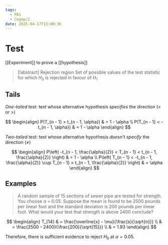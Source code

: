 ```yaml
---
tags:
  - PAS
  - Cegep/2
date: 2025-04-17T15:00:36
---
```


# Test

[[Experiment]] to prove a [[hypothesis]]

> [!abstract] Rejection region
> Set of possible values of the test statistic for which $H_0$ is rejected in favour of $H_1$

## Tails

*One-tailed* test: test whose alternative hypothesis *specifies* the direction ($<$ or $>$)

$$
\begin{align}
P(T_{n - 1} > t_{n - 1, \alpha}) & = 1 - \alpha \\
P(T_{n - 1} < -t_{n - 1, \alpha}) & = 1 - \alpha
\end{align}
$$

*Two-tailed* test: test whose alternative hypothesis *doesn't specify* the direction ($\ne$)

$$
\begin{align}
P\left( -t_{n - 1, \frac{\alpha}{2}} < T_{n - 1} < t_{n - 1, \frac{\alpha}{2}} \right) & = 1 - \alpha \\
P\left( T_{n - 1} < -t_{n - 1, \frac{\alpha}{2}} \cup T_{n - 1} > t_{n - 1, \frac{\alpha}{2}} \right) & = \alpha
\end{align}
$$

## Examples

> A random sample of 15 sections of sewer pipe are tested for strength. You choose α = 0.05. Suppose the mean is found to be 2500 pounds per linear foot and the standard deviation is 200 pounds per linear foot. What would your test that strength is above 2400 conclude?

$$
\begin{align}
T_{14} & = \frac{\overline{x} - \mu}{\frac{s}{\sqrt{n}}} \\
 & = \frac{2500 - 2400}{\frac{200}{\sqrt{15}}} \\
 & = 1.93
\end{align}
$$

Therefore, there is sufficient evidence to reject $H_0$ at $\alpha = 0.05$.